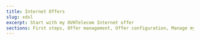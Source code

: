 ```yaml
---
title: Internet Offers
slug: xdsl
excerpt: Start with my OVHTelecom Internet offer
sections: First steps, Offer management, Offer configuration, Manage my options, Advanced technical configurations, Diagnostic and troubleshooting
---
```

